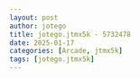 ```yaml
---
layout: post
author: jotego
title: jotego.jtmx5k - 5732478
date: 2025-01-17
categories: [Arcade, jtmx5k]
tags: [jotego.jtmx5k]
---
```


